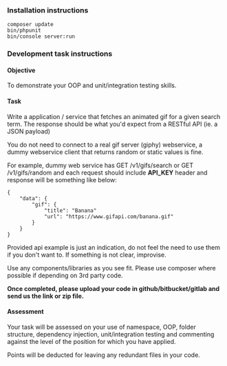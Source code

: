 ### Installation instructions

    composer update
    bin/phpunit
    bin/console server:run
    

### Development task instructions
#### Objective
To demonstrate your OOP and unit/integration testing skills.

#### Task
Write a application / service that fetches an animated gif for a given search term. The response should be what you'd expect from a RESTful API (ie. a JSON payload)

You do not need to connect to a real gif server (giphy) webservice, a dummy webservice client that returns random or static values is fine.

For example, dummy web service has GET /v1/gifs/search or GET /v1/gifs/random and each request should include **API_KEY** header and response will be something like below:

    {
        "data": {
            "gif": {
                "title": "Banana"
                "url": "https://www.gifapi.com/banana.gif"
            }
        }
    }
   
Provided api example is just an indication, do not feel the need to use them if you don't want to. If something is not clear, improvise.

Use any components/libraries as you see fit. Please use composer where possible if depending on 3rd party code.

**Once completed, please upload your code in github/bitbucket/gitlab and send us the link or zip file.**

#### Assessment
Your task will be assessed on your use of namespace, OOP, folder structure, dependency injection, unit/integration testing and commenting against the level of the position for which you have applied.

Points will be deducted for leaving any redundant files in your code.
